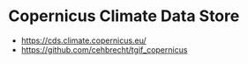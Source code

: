 # Copernicus Climate Data Store

* https://cds.climate.copernicus.eu/
* https://github.com/cehbrecht/tgif_copernicus